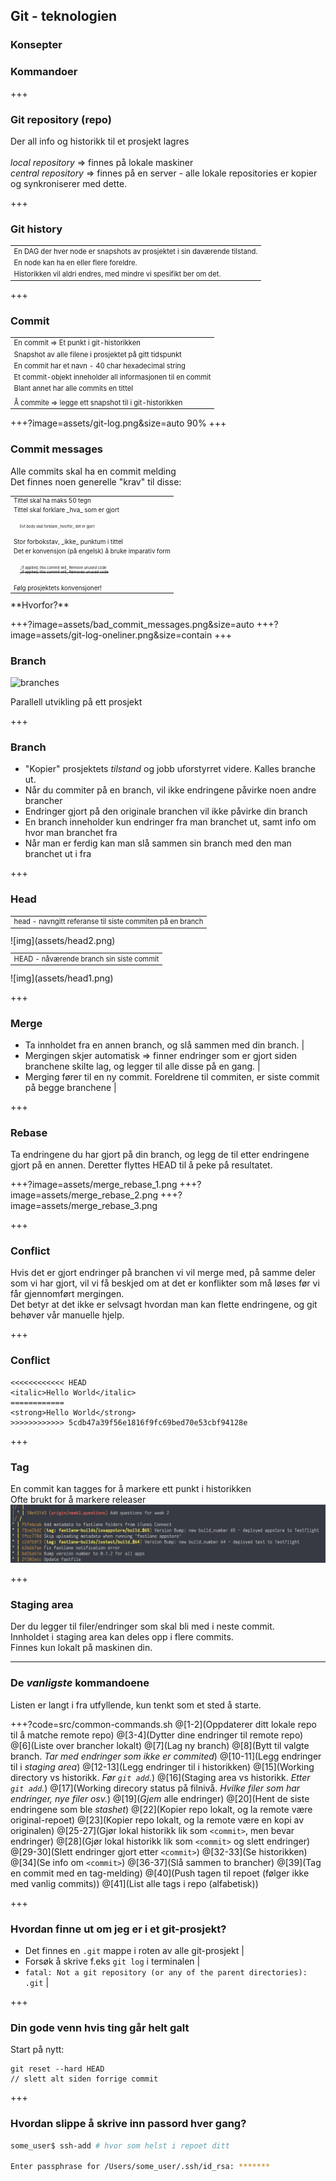 ## Git - teknologien
### Konsepter
### Kommandoer

+++

### Git repository (repo)

Der all info og historikk til et prosjekt lagres<br><br>
_local repository_ => finnes på lokale maskiner<br>
_central repository_ => finnes på en server - alle lokale repositories er kopier og synkroniserer med dette.

+++

### Git history

<table style="font-size: 0.8em">
<tr class="fragment"><td>En DAG der hver node er snapshots av prosjektet i sin daværende tilstand.</td></tr>
<tr class="fragment"><td>En node kan ha en eller flere foreldre.</td></tr>
<tr class="fragment"><td>Historikken vil aldri endres, med mindre vi spesifikt ber om det.</td></tr>
</table>

+++

### Commit

<table style="font-size: 0.8em">
<tr class="fragment"><td>En commit => Et punkt i git-historikken</td></tr>
<tr class="fragment"><td>Snapshot av alle filene i prosjektet på gitt tidspunkt</td></tr>
<tr class="fragment"><td>En commit har et navn - 40 char hexadecimal string</td></tr>
<tr class="fragment"><td>Et commit-objekt inneholder all informasjonen til en commit</td></tr>
<tr class="fragment"><td>Blant annet har alle commits en tittel</td></tr>
<tr><td></td></tr>
<tr class="fragment"><td>Å commite => legge ett snapshot til i git-historikken</td></tr>
</table>

+++?image=assets/git-log.png&size=auto 90%
+++

### Commit messages

Alle commits skal ha en commit melding<br>
Det finnes noen generelle "krav" til disse:

<table style="font-size: 0.7em">
<tr class="fragment"><td>Tittel skal ha maks 50 tegn</td></tr>
<tr class="fragment"><td>Tittel skal forklare _hva_ som er gjort</td></tr>
<tr class="fragment"><td style="padding:15px; font-size: 0.6em">Evt body skal forklare _hvorfor_ det er gjort</td></tr>
<tr class="fragment"><td>Stor forbokstav, _ikke_ punktum i tittel</td></tr>
<tr class="fragment"><td>Det er konvensjon (på engelsk) å bruke imparativ form</td></tr>
<tr class="fragment"><td style="padding:15px; font-size: 0.6em">_If applied, this commit will_ Remove unused code<br><strike>_If applied, this commit will_ Removes unused code</strike></td></tr>
<tr class="fragment"><td>Følg prosjektets konvensjoner!</td></tr>
</table>

<span class="fragment">
**Hvorfor?**
</span>

+++?image=assets/bad_commit_messages.png&size=auto
+++?image=assets/git-log-oneliner.png&size=contain
+++

### Branch
![branches](https://www.atlassian.com/dam/jcr:389059a7-214c-46a3-bc52-7781b4730301/hero.svg)

Parallell utvikling på ett prosjekt

+++
### Branch

*   "Kopier" prosjektets _tilstand_ og jobb uforstyrret videre. Kalles branche ut.
*   Når du commiter på en branch, vil ikke endringene påvirke noen andre brancher
*   Endringer gjort på den originale branchen vil ikke påvirke din branch
*   En branch inneholder kun endringer fra man branchet ut, samt info om hvor man branchet fra
*   Når man er ferdig kan man slå sammen sin branch med den man branchet ut i fra

+++

### Head

<table style="font-size: 0.8em">
<tr class="fragment"><td>head - navngitt referanse til siste commiten på en branch</td></tr>
</table>
![img](assets/head2.png)
<table style="font-size: 0.8em">
<tr class="fragment"><td>HEAD - nåværende branch sin siste commit</td></tr>
</table>
![img](assets/head1.png)

+++

### Merge

- Ta innholdet fra en annen branch, og slå sammen med din branch. |
- Mergingen skjer automatisk => finner endringer som er gjort siden branchene skilte lag, og legger til alle disse på en gang. |
- Merging fører til en ny commit. Foreldrene til commiten, er siste commit på begge branchene |

+++

### Rebase

Ta endringene du har gjort på din branch, og legg de til etter endringene gjort på en annen. Deretter flyttes HEAD til å peke på resultatet.

+++?image=assets/merge_rebase_1.png
+++?image=assets/merge_rebase_2.png
+++?image=assets/merge_rebase_3.png

+++

### Conflict

Hvis det er gjort endringer på branchen vi vil merge med, på samme deler som vi har gjort, vil vi få beskjed om at det er konflikter som må løses før vi får gjennomført mergingen.<br>
Det betyr at det ikke er selvsagt hvordan man kan flette endringene, og git behøver vår manuelle hjelp.

+++
### Conflict
```
<<<<<<<<<<<< HEAD
<italic>Hello World</italic>
============
<strong>Hello World</strong>
>>>>>>>>>>>> 5cdb47a39f56e1816f9fc69bed70e53cbf94128e
```

+++

### Tag

En commit kan tagges for å markere ett punkt i historikken<br>
Ofte brukt for å markere releaser<br>
![tag](assets/tags.png)

+++

### Staging area

Der du legger til filer/endringer som skal bli med i neste commit.<br>
Innholdet i staging area kan deles opp i flere commits.<br>
Finnes kun lokalt på maskinen din.

---

### De _vanligste_ kommandoene
Listen er langt i fra utfyllende, kun tenkt som et sted å starte.

+++?code=src/common-commands.sh
@[1-2](Oppdaterer ditt lokale repo til å matche remote repo)
@[3-4](Dytter dine endringer til remote repo)
@[6](Liste over brancher lokalt)
@[7](Lag ny branch)
@[8](Bytt til valgte branch. _Tar med endringer som ikke er commited_)
@[10-11](Legg endringer til i _staging area_)
@[12-13](Legg endringer til i historikken)
@[15](Working directory vs historikk. _Før `git add`._)
@[16](Staging area vs historikk. _Etter `git add`._)
@[17](Working direcory status på filnivå. _Hvilke filer som har endringer, nye filer osv._)
@[19](_Gjem_ alle endringer)
@[20](Hent de siste endringene som ble _stashet_)
@[22](Kopier repo lokalt, og la remote være original-repoet)
@[23](Kopier repo lokalt, og la remote være en kopi av originalen)
@[25-27](Gjør lokal historikk lik som `<commit>`, men bevar endringer)
@[28](Gjør lokal historikk lik som `<commit>` og slett endringer)
@[29-30](Slett endringer gjort etter `<commit>`)
@[32-33](Se historikken)
@[34](Se info om `<commit>`)
@[36-37](Slå sammen to brancher)
@[39](Tag en commit med en tag-melding)
@[40](Push tagen til repoet (følger ikke med vanlig commits))
@[41](List alle tags i repo (alfabetisk))

+++

### Hvordan finne ut om jeg er i et git-prosjekt?

- Det finnes en `.git` mappe i roten av alle git-prosjekt |
- Forsøk å skrive f.eks `git log` i terminalen |
- `fatal: Not a git repository (or any of the parent directories): .git` |

+++

### Din gode venn hvis ting går helt galt

Start på nytt:

```
git reset --hard HEAD
// slett alt siden forrige commit
```

+++

### Hvordan slippe å skrive inn passord hver gang?

```sh
some_user$ ssh-add # hvor som helst i repoet ditt

Enter passphrase for /Users/some_user/.ssh/id_rsa: *******
```

